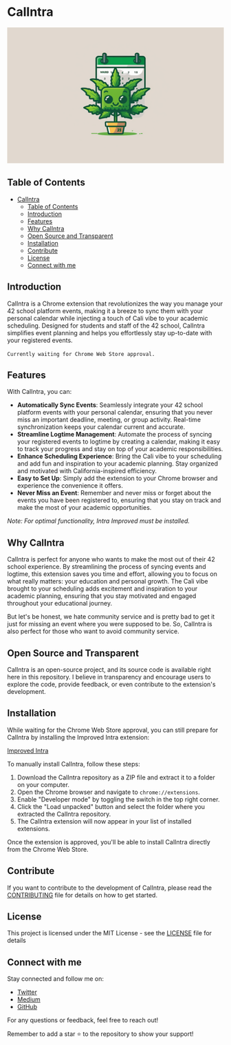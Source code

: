 # CalIntra
![CalIntra](/images/banner.png)

## Table of Contents
- [CalIntra](#calintra)
  - [Table of Contents](#table-of-contents)
  - [Introduction](#introduction)
  - [Features](#features)
  - [Why CalIntra](#why-calintra)
  - [Open Source and Transparent](#open-source-and-transparent)
  - [Installation](#installation)
  - [Contribute](#contribute)
  - [License](#license)
  - [Connect with me](#connect-with-me)
## Introduction

CalIntra is a Chrome extension that revolutionizes the way you manage your 42 school platform events, making it a breeze to sync them with your personal calendar while injecting a touch of Cali vibe to your academic scheduling. Designed for students and staff of the 42 school, CalIntra simplifies event planning and helps you effortlessly stay up-to-date with your registered events.

```Currently waiting for Chrome Web Store approval.```

## Features

With CalIntra, you can:

- **Automatically Sync Events**: Seamlessly integrate your 42 school platform events with your personal calendar, ensuring that you never miss an important deadline, meeting, or group activity. Real-time synchronization keeps your calendar current and accurate.
- **Streamline Logtime Management**: Automate the process of syncing your registered events to logtime by creating a calendar, making it easy to track your progress and stay on top of your academic responsibilities.
- **Enhance Scheduling Experience**: Bring the Cali vibe to your scheduling and add fun and inspiration to your academic planning. Stay organized and motivated with California-inspired efficiency.
- **Easy to Set Up**: Simply add the extension to your Chrome browser and experience the convenience it offers.
- **Never Miss an Event**: Remember and never miss or forget about the events you have been registered to, ensuring that you stay on track and make the most of your academic opportunities.

_Note: For optimal functionality, Intra Improved must be installed._

## Why CalIntra

CalIntra is perfect for anyone who wants to make the most out of their 42 school experience. By streamlining the process of syncing events and logtime, this extension saves you time and effort, allowing you to focus on what really matters: your education and personal growth. The Cali vibe brought to your scheduling adds excitement and inspiration to your academic planning, ensuring that you stay motivated and engaged throughout your educational journey.

But let's be honest, we hate community service and is pretty bad to get it just for missing an event where you were supposed to be. So, CalIntra is also perfect for those who want to avoid community service.

## Open Source and Transparent

CalIntra is an open-source project, and its source code is available right here in this repository. I believe in transparency and encourage users to explore the code, provide feedback, or even contribute to the extension's development.

## Installation

While waiting for the Chrome Web Store approval, you can still prepare for CalIntra by installing the Improved Intra extension:

[Improved Intra](https://chrome.google.com/webstore/detail/improved-intra-42/hmflgigeigiejaogcgamkecmlibcpdgo)

To manually install CalIntra, follow these steps:

1. Download the CalIntra repository as a ZIP file and extract it to a folder on your computer.
2. Open the Chrome browser and navigate to `chrome://extensions`.
3. Enable "Developer mode" by toggling the switch in the top right corner.
4. Click the "Load unpacked" button and select the folder where you extracted the CalIntra repository.
5. The CalIntra extension will now appear in your list of installed extensions.

Once the extension is approved, you'll be able to install CalIntra directly from the Chrome Web Store.

## Contribute

If you want to contribute to the development of CalIntra, please read the [CONTRIBUTING](/CONTRIBUTING.md) file for details on how to get started.

## License
This project is licensed under the MIT License - see the [LICENSE](/LICENSE) file for details

## Connect with me

Stay connected and follow me on:

- [Twitter](https://twitter.com/glizzykingdreko)
- [Medium](https://medium.com/@glizzykingdreko)
- [GitHub](https://github.com/GlizzyKingDreko)

For any questions or feedback, feel free to reach out!

Remember to add a star ⭐ to the repository to show your support!